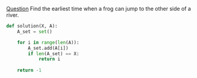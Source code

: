 [Question](https://app.codility.com/programmers/lessons/4-counting_elements/frog_river_one/)
Find the earliest time when a frog can jump to the other side of a river.
```python
def solution(X, A):
    A_set = set()

    for i in range(len(A)):
        A_set.add(A[i])
        if len(A_set) == X:
            return i
            
    return -1
```